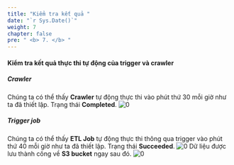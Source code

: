 ```yaml
---
title: "Kiểm tra kết quả "
date: "`r Sys.Date()`"
weight: 7
chapter: false
pre: " <b> 7. </b> "
---
```


#### Kiểm tra kết quả thực thi tự động của trigger và crawler

##### Crawler
Chúng ta có thể thấy **Crawler** tự động thực thi vào phút thứ 30 mỗi giờ như ta đã thiết lập. Trạng thái **Completed**.
![0](/images/7-test/im-03.png)

##### Trigger job
Chúng ta có thể thấy **ETL Job** tự động thực thi thông qua trigger vào phút thứ 40 mỗi giờ như ta đã thiết lập. Trạng thái **Succeeded**.
![0](/images/7-test/im-04.png)
Dữ liệu được lưu thành công về **S3 bucket** ngay sau đó.
![0](/images/7-test/im-02.png)
